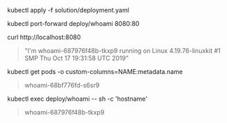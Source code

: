 kubectl apply -f solution/deployment.yaml

kubectl port-forward deploy/whoami 8080:80

curl http://localhost:8080

> "I'm whoami-687976f48b-tkxp9 running on Linux 4.19.76-linuxkit #1 SMP Thu Oct 17 19:31:58 UTC 2019"

kubectl get pods -o custom-columns=NAME:metadata.name

> whoami-68bf776fd-s6sr9

kubectl exec deploy/whoami -- sh -c 'hostname'

> whoami-687976f48b-tkxp9
